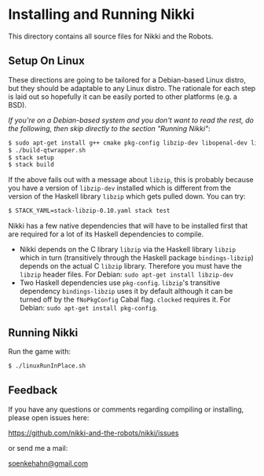 # Installing and Running Nikki

This directory contains all source files for Nikki and the Robots.

## Setup On Linux

These directions are going to be tailored for a Debian-based Linux distro, but
they should be adaptable to any Linux distro. The rationale for each step is
laid out so hopefully it can be easily ported to other platforms (e.g. a BSD).

_If you're on a Debian-based system and you don't want to read the rest, do the
following, then skip directly to the section "Running Nikki"_:

``` bash
$ sudo apt-get install g++ cmake pkg-config libzip-dev libopenal-dev libsndfile1-dev libqt4-dev
$ ./build-qtwrapper.sh
$ stack setup
$ stack build
```

If the above fails out with a message about `libzip`, this is probably because
you have a version of `libzip-dev` installed which is different from the version
of the Haskell library `libzip` which gets pulled down. You can try:

``` bash
$ STACK_YAML=stack-libzip-0.10.yaml stack test
```

Nikki has a few native dependencies that will have to be installed first that
are required for a lot of its Haskell dependencies to compile.

+ Nikki depends on the C library `libzip` via the Haskell library `libzip` which
  in turn (transitively through the Haskell package `bindings-libzip`) depends
  on the actual C `libzip` library. Therefore you must have the `libzip` header
  files. For Debian: `sudo apt-get install libzip-dev`
+ Two Haskell dependencies use `pkg-config`. `libzip`'s transitive dependency
  `bindings-libzip` uses it by default although it can be turned off by the
  `fNoPkgConfig` Cabal flag. `clocked` requires it. For Debian: `sudo apt-get
  install pkg-config`.

## Running Nikki

Run the game with:

``` bash
$ ./linuxRunInPlace.sh
```

## Feedback

If you have any questions or comments regarding compiling or installing, please
open issues here:

https://github.com/nikki-and-the-robots/nikki/issues

or send me a mail:

soenkehahn@gmail.com
